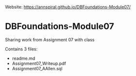 Website: https://annspiral.github.io/DBFoundations-Module07/

# DBFoundations-Module07
Sharing work from Assignment 07 with class

Contains 3 files:

<ul>
<li>readme.md</li>
<li>Assignment07_Writeup.pdf</li>
<li>Assignment07_AAllen.sql</li>
</ul>
